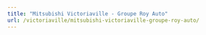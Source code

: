 ```yaml
---
title: "Mitsubishi Victoriaville - Groupe Roy Auto"
url: /victoriaville/mitsubishi-victoriaville-groupe-roy-auto/
---
```

